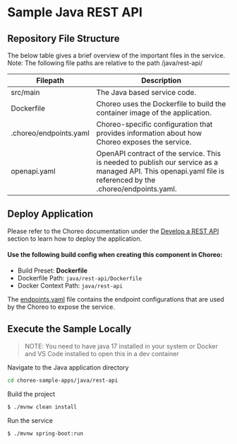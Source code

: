 # Sample Java REST API

## Repository File Structure

The below table gives a brief overview of the important files in the service.\
Note: The following file paths are relative to the path /java/rest-api/

| Filepath               | Description                                                                                                                                                  |
| ---------------------- | ------------------------------------------------------------------------------------------------------------------------------------------------------------ |
| src/main               | The Java based service code.                                                                                                                                 |
| Dockerfile             | Choreo uses the Dockerfile to build the container image of the application.                                                                                  |
| .choreo/endpoints.yaml | Choreo-specific configuration that provides information about how Choreo exposes the service.                                                                |
| openapi.yaml           | OpenAPI contract of the service. This is needed to publish our service as a managed API. This openapi.yaml file is referenced by the .choreo/endpoints.yaml. |

## Deploy Application

Please refer to the Choreo documentation under the [Develop a REST API](https://wso2.com/choreo/docs/develop-components/develop-services/develop-a-rest-api/#step-1-create-a-service-component-from-a-dockerfile) section to learn how to deploy the application.

#### Use the following build config when creating this component in Choreo:

- Build Preset: **Dockerfile**
- Dockerfile Path: `java/rest-api/Dockerfile`
- Docker Context Path: `java/rest-api`

The [endpoints.yaml](.choreo/endpoints.yaml) file contains the endpoint configurations that are used by the Choreo to expose the service.

## Execute the Sample Locally

> NOTE: You need to have java 17 installed in your system or Docker and VS Code installed to
> open this in a dev container

Navigate to the Java application directory

```bash
cd choreo-sample-apps/java/rest-api
```

Build the project

```bash
$ ./mvnw clean install
```

Run the service

```bash
$ ./mvnw spring-boot:run
```
